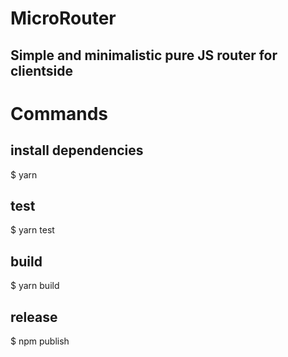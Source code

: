 # MicroRouter
## Simple and minimalistic pure JS router for clientside

# Commands

## install dependencies
$ yarn

## test
$ yarn test

## build
$ yarn build

## release
$ npm publish
